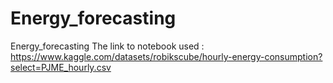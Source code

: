 # Energy_forecasting
Energy_forecasting
The link to notebook used :
https://www.kaggle.com/datasets/robikscube/hourly-energy-consumption?select=PJME_hourly.csv
